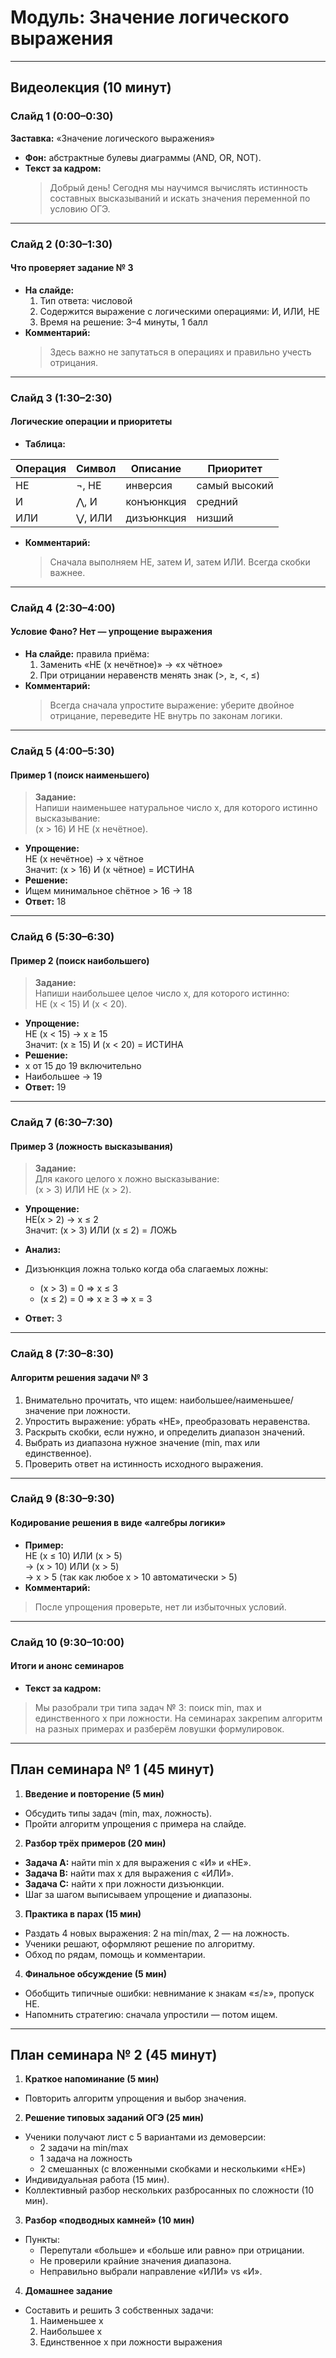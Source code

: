 # Модуль: Значение логического выражения

---

## Видеолекция (10 минут)

### Слайд 1 (0:00–0:30)  
**Заставка:** «Значение логического выражения»  
- **Фон:** абстрактные булевы диаграммы (AND, OR, NOT).  
- **Текст за кадром:**  
  > Добрый день! Сегодня мы научимся вычислять истинность составных высказываний и искать значения переменной по условию ОГЭ.

---

### Слайд 2 (0:30–1:30)  
#### Что проверяет задание № 3  
- **На слайде:**  
  1. Тип ответа: числовой  
  2. Содержится выражение с логическими операциями: И, ИЛИ, НЕ  
  3. Время на решение: 3–4 минуты, 1 балл  
- **Комментарий:**  
  > Здесь важно не запутаться в операциях и правильно учесть отрицания.

---

### Слайд 3 (1:30–2:30)  
#### Логические операции и приоритеты  
- **Таблица:**  

| Операция | Символ | Описание   | Приоритет     |
| -------- | ------ | ---------- | ------------- |
| НЕ       | ¬, НЕ  | инверсия   | самый высокий |
| И        | ⋀, И   | конъюнкция | средний       |
| ИЛИ      | ⋁, ИЛИ | дизъюнкция | низший        |

- **Комментарий:**  
  > Сначала выполняем НЕ, затем И, затем ИЛИ. Всегда скобки важнее.

---

### Слайд 4 (2:30–4:00)  
#### Условие Фано? Нет — упрощение выражения  
- **На слайде:** правила приёма:  
  1. Заменить «НЕ (х нечётное)» → «х чётное»  
  2. При отрицании неравенств менять знак (>, ≥, <, ≤)  
- **Комментарий:**  
  > Всегда сначала упростите выражение: уберите двойное отрицание, переведите НЕ внутрь по законам логики.

---

### Слайд 5 (4:00–5:30)  
#### Пример 1 (поиск наименьшего)  
> **Задание:**  
> Напиши наименьшее натуральное число x, для которого истинно высказывание:  
> (x > 16) И НЕ (x нечётное).  
- **Упрощение:**  
НЕ (x нечётное) → x чётное  
Значит: (x > 16) И (x чётное) = ИСТИНА
- **Решение:**  
- Ищем минимальное chётное > 16 → 18  
- **Ответ:** 18

---

### Слайд 6 (5:30–6:30)  
#### Пример 2 (поиск наибольшего)  
> **Задание:**  
> Напиши наибольшее целое число x, для которого истинно:  
> НЕ (x < 15) И (x < 20).  
- **Упрощение:**  
НЕ (x < 15) → x ≥ 15  
Значит: (x ≥ 15) И (x < 20) = ИСТИНА
- **Решение:**  
- x от 15 до 19 включительно  
- Наибольшее → 19  
- **Ответ:** 19

---

### Слайд 7 (6:30–7:30)  
#### Пример 3 (ложность высказывания)  
> **Задание:**  
> Для какого целого x ложно высказывание:  
> (x > 3) ИЛИ НЕ (x > 2).  
- **Упрощение:**  
НЕ(x > 2) → x ≤ 2  
Значит: (x > 3) ИЛИ (x ≤ 2) = ЛОЖЬ

- **Анализ:**  
- Дизъюнкция ложна только когда оба слагаемых ложны:  
  - (x > 3) = 0  ⇒ x ≤ 3  
  - (x ≤ 2) = 0 ⇒ x ≥ 3  ⇒ x = 3  
- **Ответ:** 3

---

### Слайд 8 (7:30–8:30)  
#### Алгоритм решения задачи № 3  
1. Внимательно прочитать, что ищем: наибольшее/наименьшее/значение при ложности.  
2. Упростить выражение: убрать «НЕ», преобразовать неравенства.  
3. Раскрыть скобки, если нужно, и определить диапазон значений.  
4. Выбрать из диапазона нужное значение (min, max или единственное).  
5. Проверить ответ на истинность исходного выражения.

---

### Слайд 9 (8:30–9:30)  
#### Кодирование решения в виде «алгебры логики»  
- **Пример:**  
НЕ (x ≤ 10) ИЛИ (x > 5)  
→ (x > 10) ИЛИ (x > 5)  
→ x > 5 (так как любое x > 10 автоматически > 5)
- **Комментарий:**  
> После упрощения проверьте, нет ли избыточных условий.

---

### Слайд 10 (9:30–10:00)  
#### Итоги и анонс семинаров  
- **Текст за кадром:**  
> Мы разобрали три типа задач № 3: поиск min, max и единственного x при ложности. На семинарах закрепим алгоритм на разных примерах и разберём ловушки формулировок.  

---

## План семинара № 1 (45 минут)

1. **Введение и повторение (5 мин)**  
 - Обсудить типы задач (min, max, ложность).  
 - Пройти алгоритм упрощения с примера на слайде.

2. **Разбор трёх примеров (20 мин)**  
 - **Задача A:** найти min x для выражения с «И» и «НЕ».  
 - **Задача B:** найти max x для выражения с «ИЛИ».  
 - **Задача C:** найти x при ложности дизъюнкции.  
 - Шаг за шагом выписываем упрощение и диапазоны.

3. **Практика в парах (15 мин)**  
 - Раздать 4 новых выражения: 2 на min/max, 2 — на ложность.  
 - Ученики решают, оформляют решение по алгоритму.  
 - Обход по рядам, помощь и комментарии.

4. **Финальное обсуждение (5 мин)**  
 - Обобщить типичные ошибки: невнимание к знакам «≤/≥», пропуск НЕ.  
 - Напомнить стратегию: сначала упростили — потом ищем.

---

## План семинара № 2 (45 минут)

1. **Краткое напоминание (5 мин)**  
 - Повторить алгоритм упрощения и выбор значения.

2. **Решение типовых заданий ОГЭ (25 мин)**  
 - Ученики получают лист с 5 вариантами из демоверсии:  
   - 2 задачи на min/max  
   - 1 задача на ложность  
   - 2 смешанных (с вложенными скобками и несколькими «НЕ»)  
 - Индивидуальная работа (15 мин).  
 - Коллективный разбор нескольких разбросанных по сложности (10 мин).

3. **Разбор «подводных камней» (10 мин)**  
 - Пункты:  
   - Перепутали «больше» и «больше или равно» при отрицании.  
   - Не проверили крайние значения диапазона.  
   - Неправильно выбрали направление «ИЛИ» vs «И».

4. **Домашнее задание**  
 - Составить и решить 3 собственных задачи:  
   1. Наименьшее x  
   2. Наибольшее x  
   3. Единственное x при ложности выражения  
